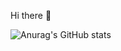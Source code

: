 Hi there 👋

![Anurag's GitHub stats](https://github-readme-stats.vercel.app/api?username=anuraghazra&show_icons=true&theme=radical)
